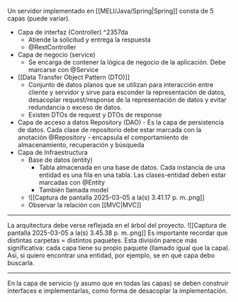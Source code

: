 Un servidor implementado en [[MELI/Java/Spring|Spring]] consta de 5 capas (puede variar).
- Capa de interfaz (Controller) ^2357da
	- Atiende la solicitud y entrega la respuesta
	- @RestController
- Capa de negocio (service)
	- Se encarga de contener la lógica de negocio de la aplicación. Debe marcarse con @Service
- [[Data Transfer Object Pattern (DTO)]]
	- Conjunto de datos planos que se utilizan para interacción entre cliente y servidor y sirve para esconder la representación de datos, desacoplar request/response de la representación de datos y evitar redundancia o exceso de datos.
	- Existen DTOs de request y DTOs de response
- Capa de acceso a datos Repository (DAO)
		- Es la capa de persistencia de datos. Cada clase de repositorio debe estar marcada con la anotación @Repository
		- encapsula el comportamiento de almacenamiento, recuperación y búsqueda
- Capa de Infraestructura
	- Base de datos (entity)
		- Tabla almacenada en una base de datos. Cada instancia de una entidad es una fila en una tabla. Las clases-entidad deben estar marcadas con @Entity
		- También llamada model
	- ![[Captura de pantalla 2025-03-05 a la(s) 3.41.17 p. m..png]]
	- Observar la relación con [[MVC|MVC]]
***
La arquitectura debe verse reflejada en el árbol del proyecto.
![[Captura de pantalla 2025-03-05 a la(s) 3.45.38 p. m..png]]
Es importante recordar que distintas carpetas = distintos paquetes.
Esta división parece más significativa: cada capa tiene su propio paquete (llamado igual que la capa). Así, si quiero encontrar una entidad, por ejemplo, se en qué capa debo buscarla.
***
En la capa de servicio (y asumo que en todas las capas) se deben construir interfaces e implementarlas, como forma de desacoplar la implementación.